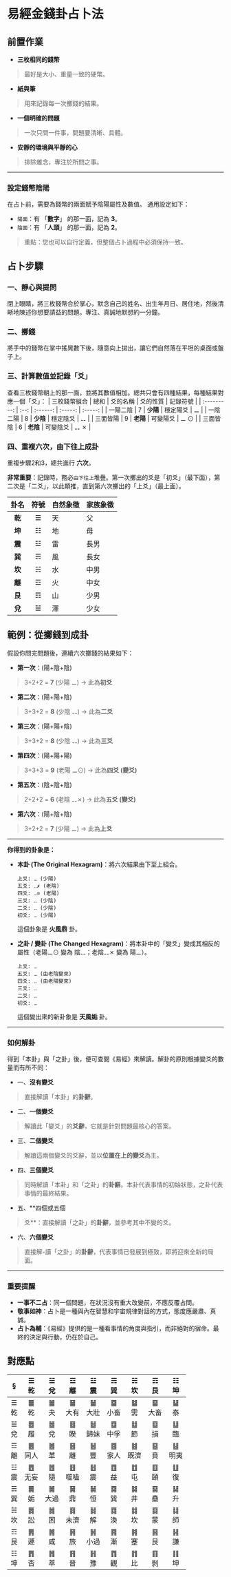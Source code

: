 # 易經金錢卦占卜法

## 前置作業

-  **三枚相同的錢幣**
> 最好是大小、重量一致的硬幣。
-  **紙與筆**
> 用來記錄每一次擲錢的結果。
-  **一個明確的問題**
> 一次只問一件事，問題要清晰、具體。
-  **安靜的環境與平靜的心**
> 排除雜念，專注於所問之事。

***

### 設定錢幣陰陽

在占卜前，需要為錢幣的兩面賦予陰陽屬性及數值。
通用設定如下：
- ```陽面```：有  「**數字**」  的那一面，記為 **3**。
- ```陰面```：有  「**人頭**」  的那一面，記為 **2**。
> 重點：您也可以自行定義，但整個占卜過程中必須保持一致。

## 占卜步驟

### 一、靜心與提問
閉上眼睛，將三枚錢幣合於掌心，默念自己的姓名、出生年月日、居住地，然後清晰地陳述你想要請益的問題。專注、真誠地默想約一分鐘。

### 二、擲錢
將手中的錢幣在掌中搖晃數下後，隨意向上拋出，讓它們自然落在平坦的桌面或盤子上。

### 三、計算數值並記錄「爻」
查看三枚錢幣朝上的那一面，並將其數值相加。總共只會有四種結果，每種結果對應一個「爻」：
| 三枚錢幣組合 | 總和  | 爻的名稱 | 爻的性質 | 記錄符號 |
| :---------: | :--: | :------: | :-----: | :-----:  |
| 一陽二陰     |  7   | **少陽** | 穩定陽爻 |    ⚊    |
| 一陰二陽     |  8   | **少陰** | 穩定陰爻 |    ⚋    |
| 三面皆陽     |  9   | **老陽** | 可變陽爻 |   ⚊ ⊙  |
| 三面皆陰     |  6   | **老陰** | 可變陰爻 |   ⚋ ✗  |

### 四、重複六次，由下往上成卦

重複步驟2和3，總共進行 **六次**。

**非常重要**：記錄時，務必```由下往上```堆疊。第一次擲出的爻是「初爻」（最下面），第二次是「二爻」，以此類推，直到第六次擲出的「上爻」（最上面）。

|  卦名  |符號| 自然象徵 | 家族象徵 |
| :-----:|:-:| :--- | :--- |
| **乾** | ☰ | 天 | 父 |
| **坤** | ☷ | 地 | 母 |
| **震** | ☳ | 雷 | 長男 |
| **巽** | ☴ | 風 | 長女 |
| **坎** | ☵ | 水 | 中男 |
| **離** | ☲ | 火 | 中女 |
| **艮** | ☶ | 山 | 少男 |
| **兌** | ☱ | 澤 | 少女 |




## 範例：從擲錢到成卦

假設你問完問題後，連續六次擲錢的結果如下：

- **第一次**：(陽+陰+陰) 
> 3+2+2 = **7** (少陽 ⚊)  -> 此為**初爻**
- **第二次**：(陽+陽+陰) 
> 3+3+2 = **8** (少陰 ⚋)  -> 此為**二爻**
- **第三次**：(陽+陽+陰) 
> 3+3+2 = **8** (少陰 ⚋)  -> 此為**三爻**
- **第四次**：(陽+陽+陽) 
> 3+3+3 = **9** (老陽 ⚊⊙) -> 此為**四爻 (變爻)**
- **第五次**：(陰+陰+陰) 
> 2+2+2 = **6** (老陰 ⚋✗) -> 此為**五爻 (變爻)**
- **第六次**：(陽+陰+陰) 
> 3+2+2 = **7** (少陽 ⚊)  -> 此為**上爻**

***
**你得到的卦象是：**

-  **本卦 (The Original Hexagram)**：將六次結果由下至上組合。
    ```
    上爻: ⚊ (少陽)
    五爻: ⚋✗ (老陰)
    四爻: ⚊⊙ (老陽)
    三爻: ⚋ (少陰)
    二爻: ⚋ (少陰)
    初爻: ⚊ (少陽)
    ```
    這個卦象是 **火風鼎** 卦。

-  **之卦 / 變卦 (The Changed Hexagram)**：將本卦中的「變爻」變成其相反的屬性（老陽⚊⊙ 變為 陰⚋；老陰⚋✗ 變為 陽⚊）。
    ```
    上爻: ⚊
    五爻: ⚊ (由老陰變來)
    四爻: ⚋ (由老陽變來)
    三爻: ⚋
    二爻: ⚋
    初爻: ⚊
    ```
    這個變出來的新卦象是 **天風姤** 卦。

---

### 如何解卦

得到「本卦」與「之卦」後，便可查閱《易經》來解讀。解卦的原則根據變爻的數量而有所不同：

 - 一、**沒有變爻** 
 > 直接解讀「本卦」的**卦辭**。
 - 二、**一個變爻**
 > 解讀此「變爻」的**爻辭**，它就是針對問題最核心的答案。
 - 三、**二個變爻**
 > 解讀這兩個變爻的爻辭，並以**位置在上的變爻**為主。
 - 四、**三個變爻**
 > 同時解讀「本卦」和「之卦」的**卦辭**。本卦代表事情的初始狀態，之卦代表事情的最終結果。
 - 五、**四個或五個
 > 爻**：直接解讀「之卦」的**卦辭**，並參考其中不變的爻。
 - 六、**六個變爻**
 > 直接解-讀「之卦」的**卦辭**，代表事情已發展到極致，即將迎來全新的局面。

---

### 重要提醒

* **一事不二占**：同一個問題，在狀況沒有重大改變前，不應反覆占問。
* **敬事如神**：占卜是一種與內在智慧和宇宙規律對話的方式，態度應嚴肅、真誠。
* **占卜為輔**：《易經》提供的是一種看事情的角度與指引，而非絕對的宿命。最終的決定與行動，仍在於自己。

## 對應點

<center>

| § |☰ <br> 乾 |☱ <br> 兌|☲ <br> 離|☳ <br> 震|☴ <br> 巽|☵ <br> 坎|☶ <br> 艮|☷ <br> 坤|
|:---:| :---:|:---:|:---:|:---:|:---:|:---:|:---:|:---:|
|☰ <br> 乾 |[䷀ <br> 乾](./乾 "第一卦=乾")|[䷪ <br> 夬](./夬 "第四十三卦=夬")|[䷍ <br> 大有](./大有 "第十四卦=大有")|[䷡ <br> 大壯](./大壯 "第三十四卦=大壯")|[䷈ <br> 小畜](./小畜 "第九卦=小畜")|[䷄ <br> 需](./需 "第五卦=需")|[䷙ <br> 大畜](./大畜 "第二十六卦=大畜")|[䷊ <br> 泰](./泰 "第十一卦=泰")|
|☱ <br> 兌 |[䷉ <br> 履](./履 "第十卦=履")|[䷹ <br> 兌](./兌 "第五十八卦=兌")|[䷥ <br> 睽](./睽 "第三十八卦=睽")|[䷵ <br> 歸妹](./歸妹 "第五十四卦=歸妹")|[䷼ <br> 中孚](./中孚 "第六十一卦=中孚")|[䷻ <br> 節](./節 "第六十卦=節")|[䷨ <br> 損](./損 "第四十一卦=損")|[䷒ <br> 臨](./臨 "第十九卦=臨")|
|☲ <br> 離 |[䷌ <br> 同人](./同人 "第十三卦=同人")|[䷰ <br> 革](./革 "第四十九卦=革")|[䷝ <br> 離](./離 "第三十卦=離")|[䷶ <br> 豐](./豐 "第五十五卦=豐")|[䷤ <br> 家人](./家人 "第三十七卦=家人")|[䷾ <br> 既濟](./既濟 "第六十三卦=既濟")|[䷕ <br> 賁](./賁 "第二十二卦=賁")|[䷣ <br> 明夷](./明夷 "第三十六卦=明夷")|
|☳ <br> 震 |[䷘ <br> 无妄](./无妄 "第二十五卦=无妄")|[䷐ <br> 隨](./隨 "第十七卦=隨")|[䷔ <br> 噬嗑](./噬嗑 "第二十一卦=噬嗑")|[䷲ <br> 震](./震 "第五十一卦=震")|[䷩ <br> 益](./益 "第四十二卦=益")|[䷂ <br> 屯](./屯 "第三卦=屯")|[䷚ <br> 頤](./頤 "第二十七卦=頤")|[䷗ <br> 復](./復 "第二十四卦=復")|
|☴ <br> 巽 |[䷫ <br> 姤](./姤 "第四十四卦=姤")|[䷛ <br> 大過](./大過 "第二十八卦=大過")|[䷱ <br> 鼎](./鼎 "第五十卦=鼎")|[䷟ <br> 恒](./恒 "第三十二卦=恒")|[䷸ <br> 巽](./巽 "第五十七卦=巽")|[䷯ <br> 井](./井 "第四十八卦=井")|[䷑ <br> 蠱](./蠱 "第十八卦=蠱")|[䷭ <br> 升](./升 "第四十六卦=升")|
|☵ <br> 坎 |[䷅ <br> 訟](./訟 "第六卦=訟")|[䷮ <br> 困](./困 "第四十七卦=困")|[䷿ <br> 未濟](./未濟 "第六十四卦=未濟")|[䷧ <br> 解](./解 "第四十卦=解")|[䷺ <br> 渙](./渙 "第五十九卦=渙")|[䷜ <br> 坎](./坎 "第二十九卦=坎")|[䷃ <br> 蒙](./蒙 "第四卦=蒙")|[䷆ <br> 師](./師 "第七卦=師")|
|☶ <br> 艮 |[䷠ <br> 遯](./遯 "第三十三卦=遯")|[䷞ <br> 咸](./咸 "第三十一卦=咸")|[䷷ <br> 旅](./旅 "第五十六卦=旅")|[䷽ <br> 小過](./小過 "第六十二卦=小過")|[䷴ <br> 漸](./漸 "第五十三卦=漸")|[䷦ <br> 蹇](./蹇 "第三十九卦=蹇")|[䷳ <br> 艮](./艮 "第五十二卦=艮")|[䷎ <br> 謙](./謙 "第十五卦=謙")|
|☷ <br> 坤 |[䷋ <br> 否](./否 "第十二卦=否")|[䷬ <br> 萃](./萃 "第四十五卦=萃")|[䷢ <br> 晉](./晉 "第三十五卦=晉")|[䷏ <br> 豫](./豫 "第十六卦=豫")|[䷓ <br> 觀](./觀 "第二十卦=觀")|[䷇ <br> 比](./比 "第八卦=比")|[䷖ <br> 剝](./剝 "第二十三卦=剝")|[䷁ <br> 坤](./坤 "第二卦=坤")|

</center>

<style scoped>
a {
  text-decoration: none;
}
</style>